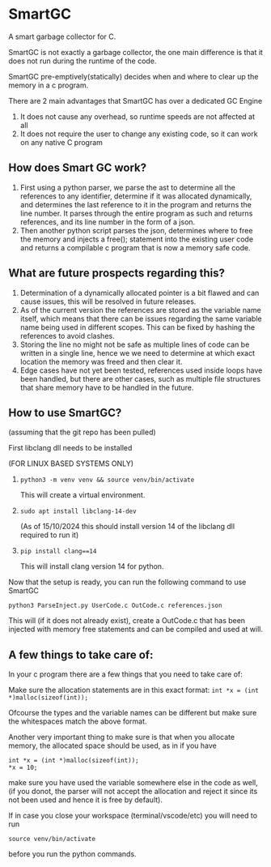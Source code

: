 # SmartGC
A smart garbage collector for C.

SmartGC is not exactly a garbage collector, the one main difference is that it does not 
run during the runtime of the code.

SmartGC pre-emptively(statically) decides when and where to clear up the memory in a c program.

There are 2 main advantages that SmartGC has over a dedicated GC Engine

1. It does not cause any overhead, so runtime speeds are not affected at all
2. It does not require the user to change any existing code, so it can work on any native C program

## How does Smart GC work?

1. First using a python parser, we parse the ast to determine all the references to any identifier,
   determine if it was allocated dynamically, and determines the last reference to it in the program
   and returns the line number. It parses through the entire program as such and returns references, 
   and its line number in the form of a json.
2. Then another python script parses the json, determines where to free the memory and injects a free();
   statement into the existing user code and returns a compilable c program that is now a memory safe 
   code.

## What are future prospects regarding this?

1. Determination of a dynamically allocated pointer is a bit flawed and can cause issues, this 
   will be resolved in future releases.
2. As of the current version the references are stored as the variable name itself, which means that 
   there can be issues regarding the same variable name being used in different scopes. This can be fixed 
   by hashing the references to avoid clashes.
3. Storing the line no might not be safe as multiple lines of code can be written in a single line, hence we 
   we need to determine at which exact location the memory was freed and then clear it.
4. Edge cases have not yet been tested, references used inside loops have been handled, but there are other 
   cases, such as multiple file structures
   that share memory have to be handled in the future.

## How to use SmartGC? 
(assuming that the git repo has been pulled)
	
First libclang dll needs to be installed

(FOR LINUX BASED SYSTEMS ONLY)

1. ` python3 -m venv venv && source venv/bin/activate `
    
    This will create a virtual environment.


2. ` sudo apt install libclang-14-dev `

    (As of 15/10/2024 this should install version 14 of the libclang dll required to run it)

3. ` pip install clang==14 `

    This will install clang version 14 for python.


Now that the setup is ready, you can run the following command to use SmartGC

` python3 ParseInject.py UserCode.c OutCode.c references.json `

This will (if it does not already exist), create a OutCode.c that has been injected with memory free statements
and can be compiled and used at will. 

## A few things to take care of:

In your c program there are a few things that you need to take care of:

Make sure the allocation statements are in this exact format:
  `int *x = (int *)malloc(sizeof(int));`

Ofcourse the types and the variable names can be different but make sure the whitespaces match 
the above format.

Another very important thing to make sure is that when you allocate memory, the allocated space 
should be used, as in if you have 

```
int *x = (int *)malloc(sizeof(int));
*x = 10;
```

make sure you have used the variable somewhere else in the code as well, (if you donot, the parser
will not accept the allocation and reject it since its not been used and hence it is free by default).

If in case you close your workspace (terminal/vscode/etc) you will need to run

`source venv/bin/activate`

before you run the python commands.

